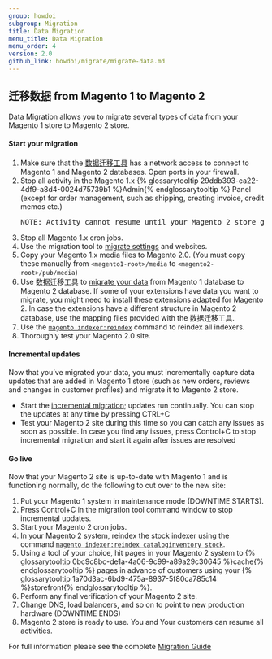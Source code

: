 ```yaml
---
group: howdoi
subgroup: Migration
title: Data Migration
menu_title: Data Migration
menu_order: 4
version: 2.0
github_link: howdoi/migrate/migrate-data.md
---
```


## 迁移数据 from Magento 1 to Magento 2

Data Migration allows you to migrate several types of data from your Magento 1 store to Magento 2 store.

<h4>Start your migration</h4>
<ol>
  <li>Make sure that the <a href="{{ page.baseurl }}/migration/migration-tool.html">数据迁移工具</a> has a network access to connect to Magento 1 and Magento 2 databases. Open ports in your firewall.</li>
  <li>Stop all activity in the Magento 1.x {% glossarytooltip 29ddb393-ca22-4df9-a8d4-0024d75739b1 %}Admin{% endglossarytooltip %} Panel (except for order management, such as shipping, creating invoice, credit memos etc.)</li>
<pre>NOTE: Activity cannot resume until your Magento 2 store goes live.</pre>
  <li>Stop all Magento 1.x cron jobs.</li> 
  <li>Use the migration tool to <a href="{{ page.baseurl }}/migration/migration-migrate-settings.html">migrate settings</a> and websites.</li>
  <li>Copy your Magento 1.x media files to Magento 2.0. (You must copy these manually from <code>&lt;magento1-root>/media</code> to <code>&lt;magento2-root>/pub/media</code>)</li> 
  <li>Use 数据迁移工具 to <a href="{{ page.baseurl }}/migration/migration-migrate-data.html">migrate your data</a> from Magento 1 database to Magento 2 database. If some of your extensions have data you want to migrate, you might need to install these extensions adapted for Magento 2. In case the extensions have a different structure in Magento 2 database, use the mapping files provided with the 数据迁移工具.</li>
  <li>Use the <a href="{{ page.baseurl }}/config-guide/cli/config-cli-subcommands-index.html#config-cli-subcommands-index-reindex"><code>magento indexer:reindex</code></a> command to reindex all indexers.</li>
  <li>Thoroughly test your Magento 2.0 site.</li>
</ol>

<h4>Incremental updates</h4>

Now that you’ve migrated your data, you must incrementally capture data updates that are added in Magento 1 store (such as new orders, reviews and changes in customer profiles) and migrate it to Magento 2 store.

* Start the <a href="{{ page.baseurl }}/migration/migration-migrate-delta.html">incremental migration</a>; updates run continually. 
You can stop the updates at any time by pressing CTRL+C
* Test your Magento 2 site during this time so you can catch any issues as soon as possible.
In case you find any issues, press Control+C to stop incremental migration and start it again after issues are resolved

<h4>Go live</h4>

Now that your Magento 2 site is up-to-date with Magento 1 and is functioning normally, do the following to cut over to the new site:

1. Put your Magento 1 system in maintenance mode (DOWNTIME STARTS).
2. Press Control+C in the migration tool command window to stop incremental updates.
3. Start your Magento 2 cron jobs.
4. In your Magento 2 system, reindex the stock indexer using the command <a href="{{ page.baseurl }}/config-guide/cli/config-cli-subcommands-index.html#config-cli-subcommands-index-reindex">`magento indexer:reindex cataloginventory_stock`</a>.
5. Using a tool of your choice, hit pages in your Magento 2 system to {% glossarytooltip 0bc9c8bc-de1a-4a06-9c99-a89a29c30645 %}cache{% endglossarytooltip %} pages in advance of customers using your {% glossarytooltip 1a70d3ac-6bd9-475a-8937-5f80ca785c14 %}storefront{% endglossarytooltip %}.
6. Perform any final verification of your Magento 2 site.
7. Change DNS, load balancers, and so on to point to new production hardware (DOWNTIME ENDS) 
8. Magento 2 store is ready to use. You and Your customers can resume all activities.

For full information please see the complete <a href="{{ page.baseurl }}/migration/bk-migration-guide.html">Migration Guide</a>


